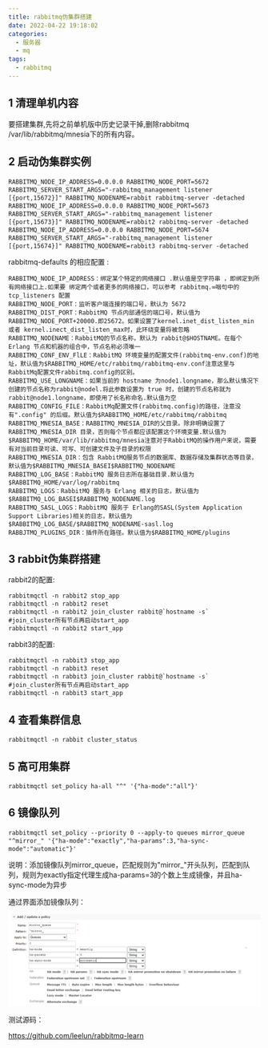 ```yaml
---
title: rabbitmq伪集群搭建
date: 2022-04-22 19:18:02
categories:
  - 服务器
  - mq
tags:
  - rabbitmq
---
```


## 1 清理单机内容 

要搭建集群,先将之前单机版中历史记录干掉,删除rabbitmq /var/lib/rabbitmq/mnesia下的所有内容。

## 2 启动伪集群实例 

```
RABBITMQ_NODE_IP_ADDRESS=0.0.0.0 RABBITMQ_NODE_PORT=5672 RABBITMQ_SERVER_START_ARGS="-rabbitmq_management listener [{port,15672}]" RABBITMQ_NODENAME=rabbit rabbitmq-server -detached
RABBITMQ_NODE_IP_ADDRESS=0.0.0.0 RABBITMQ_NODE_PORT=5673 RABBITMQ_SERVER_START_ARGS="-rabbitmq_management listener [{port,15673}]" RABBITMQ_NODENAME=rabbit2 rabbitmq-server -detached
RABBITMQ_NODE_IP_ADDRESS=0.0.0.0 RABBITMQ_NODE_PORT=5674 RABBITMQ_SERVER_START_ARGS="-rabbitmq_management listener [{port,15674}]" RABBITMQ_NODENAME=rabbit3 rabbitmq-server -detached
```

rabbitmq-defaults 的相应配置 :

```
RABBITMQ_NODE_IP_ADDRESS：绑定某个特定的网络接口 .默认值是空字符串 ，即绑定到所有网络接口上.如果要 绑定两个或者更多的网络接口，可以参考 rabbitmq.∞咽句中的 tcp_listeners 配置
RABBITMQ_NODE_PORT：监听客户端连接的端口号，默认为 5672
RABBITMQ_DIST_PORT：RabbitMQ 节点内部通信的端口号，默认值为 RABBITMQ_NODE_PORT+20000.即25672。如果设置了kernel.inet_dist_listen_min 或者 kernel.inect_dist_listen_max时，此环绕变量将被忽略
RABBITMQ_NODENAME：RabbitMQ的节点名称，默认为 rabbit@$HOSTNAME。在每个 Erlang 节点和机器的组合中，节点名称必须唯一
RABBITMQ_CONF_ENV_FlLE：RabbitMQ 环境变量的配置文件(rabbitmq-env.conf)的地址，默认值为$RABBITMQ_HOME/etc/rabbitmq/rabbitmq-env.conf注意这里与RabbitMq配置文件rabbitmq.config的区别。
RABBITMQ_USE_LONGNAME：如果当前的 hostname 为node1.longname，那么默认情况下创建的节点名称为rabbit@nodel.将此参数设置为 true 时，创建的节点名称就为rabbit@node1.longname，即使用了长名称命名.默认值为空
RABBITMQ_CONFIG_FILE：RabbitMq配置文件(rabbitmq.config)的路径，注意没有".config" 的后缀。默认值为$RABBITMQ_HOME/etc/rabbitmq/rabbitmq
RABBITMQ_MNESIA_BASE：RABBITMQ_MNESIA_DIR的父目录。除非明确设置了 RABBITMQ_MNESIA_DIR 目录，否则每个节点都应该配置这个环境变量.默认值为$RABBITMQ_HOME/var/lib/rabbitmq/mnesia注意对于RabbitMQ的操作用户来说，需要有对当前目录可读、可写、可创建文件及子目录的权限
RABBITMQ_MNESIA_DIR：包含 RabbitMQ服务节点的数据库、数据存储及集群状态等目录，默认值为$RABBITMQ_MNESIA_BASEI$RABBITMQ_NODENAME
RABBITMQ_LOG_BASE：RabbitMQ 服务日志所在基础目录.默认值为$RABBITMQ_HOME/var/log/rabbitmq
RABBITMQ_LOGS：RabbitMQ 服务与 Erlang 相关的日志，默认值为 $RABBITMQ_LOG_BASEI$RABBITMQ_NODENAME.log
RABBITMQ_SASL_LOGS：RabbitMQ 服务于 Erlang的SASL(System Application Support Libraries)相关的日志，默认值为$RABBITMQ_LOG_BASE/$RABBITMQ_NODENAME-sasl.log
RABBJTMQ_PLUGINS_DIR：插件所在路径。默认值为$RABBITMQ_HOME/plugins
```

## 3 rabbit伪集群搭建

rabbit2的配置:

```
rabbitmqctl -n rabbit2 stop_app
rabbitmqctl -n rabbit2 reset
rabbitmqctl -n rabbit2 join_cluster rabbit@`hostname -s`
#join_cluster所有节点再启动start_app
rabbitmqctl -n rabbit2 start_app
```

rabbit3的配置:

```
rabbitmqctl -n rabbit3 stop_app
rabbitmqctl -n rabbit3 reset
rabbitmqctl -n rabbit3 join_cluster rabbit@`hostname -s`
#join_cluster所有节点再启动start_app
rabbitmqctl -n rabbit3 start_app
```

## 4 查看集群信息

```
rabbitmqctl -n rabbit cluster_status
```

## 5 高可用集群

```
rabbitmqctl set_policy ha-all "^" '{"ha-mode":"all"}'
```

## 6 镜像队列

```
rabbitmqctl set_policy --priority 0 --apply-to queues mirror_queue "^mirror_" '{"ha-mode":"exactly","ha-params":3,"ha-sync-mode":"automatic"}'
```

说明：添加镜像队列mirror_queue，匹配规则为"mirror_"开头队列，匹配到队列，规则为exactly指定代理生成ha-params=3的个数上生成镜像，并且ha-sync-mode为异步

通过界面添加镜像队列：

![1664934712851](2022-04-22-rabbitmq伪集群搭建/1664934712851.png)

测试源码：

https://github.com/leelun/rabbitmq-learn